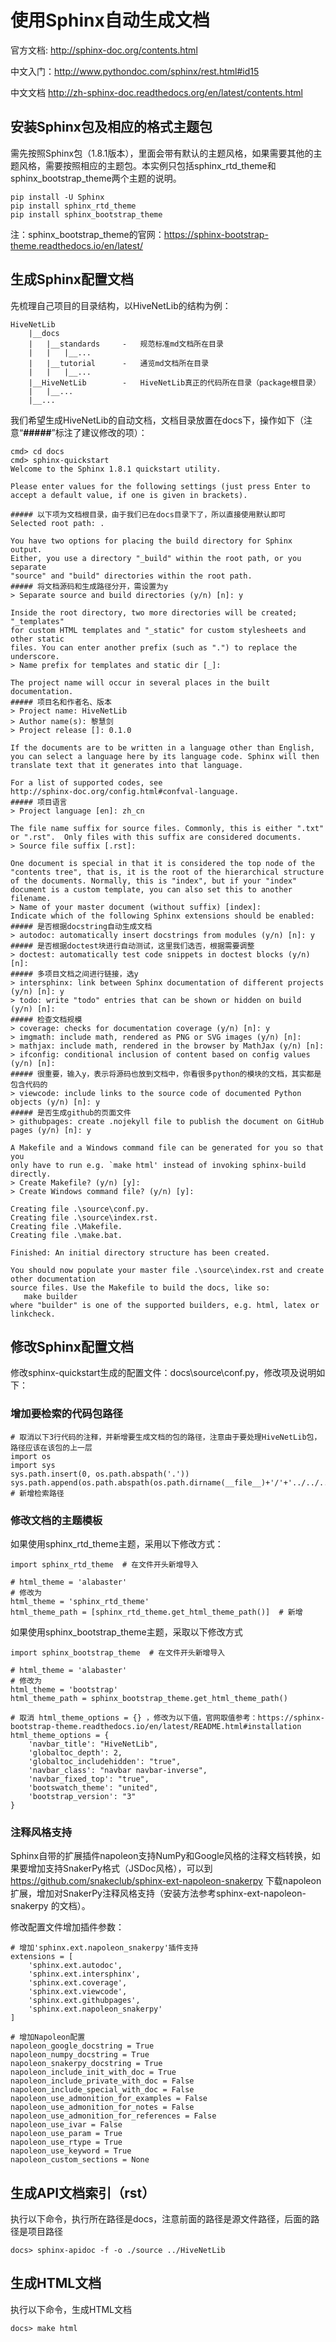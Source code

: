 # 使用Sphinx自动生成文档

官方文档: http://sphinx-doc.org/contents.html

中文入门：http://www.pythondoc.com/sphinx/rest.html#id15

中文文档 http://zh-sphinx-doc.readthedocs.org/en/latest/contents.html



## 安装Sphinx包及相应的格式主题包

需先按照Sphinx包（1.8.1版本），里面会带有默认的主题风格，如果需要其他的主题风格，需要按照相应的主题包。本实例只包括sphinx_rtd_theme和sphinx_bootstrap_theme两个主题的说明。

```
pip install -U Sphinx
pip install sphinx_rtd_theme
pip install sphinx_bootstrap_theme
```

注：sphinx_bootstrap_theme的官网：https://sphinx-bootstrap-theme.readthedocs.io/en/latest/



## 生成Sphinx配置文档

先梳理自己项目的目录结构，以HiveNetLib的结构为例：

```
HiveNetLib
	|__docs
	|	|__standards     -   规范标准md文档所在目录
	|	|	|__...
	|	|__tutorial      -   通览md文档所在目录
	|	|	|__...
	|__HiveNetLib        -   HiveNetLib真正的代码所在目录（package根目录）
	|	|__...
	|__...
```

我们希望生成HiveNetLib的自动文档，文档目录放置在docs下，操作如下（注意“**#####**”标注了建议修改的项）：

```
cmd> cd docs
cmd> sphinx-quickstart
Welcome to the Sphinx 1.8.1 quickstart utility.

Please enter values for the following settings (just press Enter to
accept a default value, if one is given in brackets).

##### 以下项为文档根目录，由于我们已在docs目录下了，所以直接使用默认即可
Selected root path: .

You have two options for placing the build directory for Sphinx output.
Either, you use a directory "_build" within the root path, or you separate
"source" and "build" directories within the root path.
##### 将文档源码和生成路径分开，需设置为y
> Separate source and build directories (y/n) [n]: y

Inside the root directory, two more directories will be created; "_templates"
for custom HTML templates and "_static" for custom stylesheets and other static
files. You can enter another prefix (such as ".") to replace the underscore.
> Name prefix for templates and static dir [_]:

The project name will occur in several places in the built documentation.
##### 项目名和作者名、版本
> Project name: HiveNetLib
> Author name(s): 黎慧剑
> Project release []: 0.1.0

If the documents are to be written in a language other than English,
you can select a language here by its language code. Sphinx will then
translate text that it generates into that language.

For a list of supported codes, see
http://sphinx-doc.org/config.html#confval-language.
##### 项目语言
> Project language [en]: zh_cn

The file name suffix for source files. Commonly, this is either ".txt"
or ".rst".  Only files with this suffix are considered documents.
> Source file suffix [.rst]:

One document is special in that it is considered the top node of the
"contents tree", that is, it is the root of the hierarchical structure
of the documents. Normally, this is "index", but if your "index"
document is a custom template, you can also set this to another filename.
> Name of your master document (without suffix) [index]:
Indicate which of the following Sphinx extensions should be enabled:
##### 是否根据docstring自动生成文档
> autodoc: automatically insert docstrings from modules (y/n) [n]: y
##### 是否根据doctest块进行自动测试，这里我们选否，根据需要调整
> doctest: automatically test code snippets in doctest blocks (y/n) [n]:
##### 多项目文档之间进行链接，选y
> intersphinx: link between Sphinx documentation of different projects (y/n) [n]: y
> todo: write "todo" entries that can be shown or hidden on build (y/n) [n]:
##### 检查文档规模
> coverage: checks for documentation coverage (y/n) [n]: y
> imgmath: include math, rendered as PNG or SVG images (y/n) [n]:
> mathjax: include math, rendered in the browser by MathJax (y/n) [n]:
> ifconfig: conditional inclusion of content based on config values (y/n) [n]:
##### 很重要，输入y，表示将源码也放到文档中，你看很多python的模块的文档，其实都是包含代码的
> viewcode: include links to the source code of documented Python objects (y/n) [n]: y
##### 是否生成github的页面文件
> githubpages: create .nojekyll file to publish the document on GitHub pages (y/n) [n]: y

A Makefile and a Windows command file can be generated for you so that you
only have to run e.g. `make html' instead of invoking sphinx-build
directly.
> Create Makefile? (y/n) [y]:
> Create Windows command file? (y/n) [y]:

Creating file .\source\conf.py.
Creating file .\source\index.rst.
Creating file .\Makefile.
Creating file .\make.bat.

Finished: An initial directory structure has been created.

You should now populate your master file .\source\index.rst and create other documentation
source files. Use the Makefile to build the docs, like so:
   make builder
where "builder" is one of the supported builders, e.g. html, latex or linkcheck.

```



## 修改Sphinx配置文档

修改sphinx-quickstart生成的配置文件：docs\source\conf.py，修改项及说明如下：

### 增加要检索的代码包路径

```
# 取消以下3行代码的注释，并新增要生成文档的包的路径，注意由于要处理HiveNetLib包，路径应该在该包的上一层
import os
import sys
sys.path.insert(0, os.path.abspath('.'))
sys.path.append(os.path.abspath(os.path.dirname(__file__)+'/'+'../../../HiveNetLib'))  # 新增检索路径
```

### 修改文档的主题模板

如果使用sphinx_rtd_theme主题，采用以下修改方式：

```
import sphinx_rtd_theme  # 在文件开头新增导入

# html_theme = 'alabaster'
# 修改为
html_theme = 'sphinx_rtd_theme'
html_theme_path = [sphinx_rtd_theme.get_html_theme_path()]  # 新增
```

如果使用sphinx_bootstrap_theme主题，采取以下修改方式

```
import sphinx_bootstrap_theme  # 在文件开头新增导入

# html_theme = 'alabaster'
# 修改为
html_theme = 'bootstrap'
html_theme_path = sphinx_bootstrap_theme.get_html_theme_path()

# 取消 html_theme_options = {} ，修改为以下值，官网取值参考：https://sphinx-bootstrap-theme.readthedocs.io/en/latest/README.html#installation
html_theme_options = {
    'navbar_title': "HiveNetLib",
    'globaltoc_depth': 2,
    'globaltoc_includehidden': "true",
    'navbar_class': "navbar navbar-inverse",
    'navbar_fixed_top': "true",
    'bootswatch_theme': "united",
    'bootstrap_version': "3"
}
```

### 注释风格支持

Sphinx自带的扩展插件napoleon支持NumPy和Google风格的注释文档转换，如果要增加支持SnakerPy格式（JSDoc风格），可以到 https://github.com/snakeclub/sphinx-ext-napoleon-snakerpy 下载napoleon扩展，增加对SnakerPy注释风格支持（安装方法参考sphinx-ext-napoleon-snakerpy 的文档）。

修改配置文件增加插件参数：

```
# 增加'sphinx.ext.napoleon_snakerpy'插件支持
extensions = [
    'sphinx.ext.autodoc',
    'sphinx.ext.intersphinx',
    'sphinx.ext.coverage',
    'sphinx.ext.viewcode',
    'sphinx.ext.githubpages',
    'sphinx.ext.napoleon_snakerpy'
]

# 增加Napoleon配置
napoleon_google_docstring = True
napoleon_numpy_docstring = True
napoleon_snakerpy_docstring = True
napoleon_include_init_with_doc = True
napoleon_include_private_with_doc = False
napoleon_include_special_with_doc = False
napoleon_use_admonition_for_examples = False
napoleon_use_admonition_for_notes = False
napoleon_use_admonition_for_references = False
napoleon_use_ivar = False
napoleon_use_param = True
napoleon_use_rtype = True
napoleon_use_keyword = True
napoleon_custom_sections = None
```



## 生成API文档索引（rst）

执行以下命令，执行所在路径是docs，注意前面的路径是源文件路径，后面的路径是项目路径

```
docs> sphinx-apidoc -f -o ./source ../HiveNetLib
```



## 生成HTML文档

执行以下命令，生成HTML文档

```
docs> make html
```

